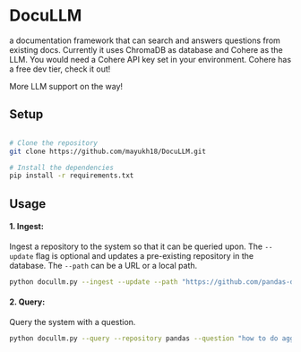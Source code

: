 # DocuLLM
a documentation framework that can search and answers questions from existing docs. Currently it uses ChromaDB as database and Cohere as the LLM. You would need a Cohere API key set in your environment. Cohere has a free dev tier, check it out!

More LLM support on the way!

## Setup

```sh

# Clone the repository
git clone https://github.com/mayukh18/DocuLLM.git

# Install the dependencies
pip install -r requirements.txt
```

## Usage

#### 1. Ingest:
Ingest a repository to the system so that it can be queried upon. The `--update` flag is optional and updates a pre-existing repository in the database. The `--path` can be a URL or a local path.

```sh
python docullm.py --ingest --update --path "https://github.com/pandas-dev/pandas"
```

#### 2. Query:
Query the system with a question.

```sh
python docullm.py --query --repository pandas --question "how to do aggregation in pandas?"
```